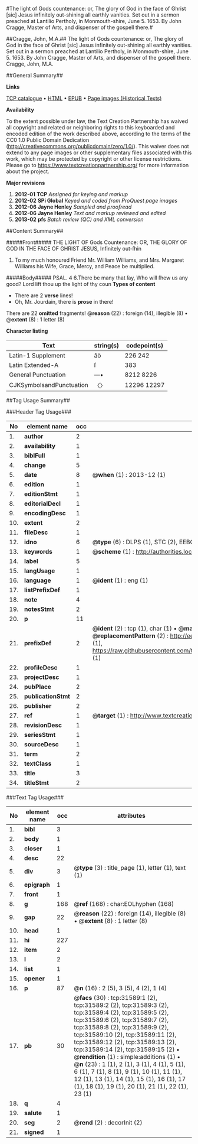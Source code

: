 #The light of Gods countenance: or, The glory of God in the face of Ghrist [sic] Jesus infinitely out-shining all earthly vanities. Set out in a sermon preached at Lantilio Pertholy, in Monmouth-shire, June 5. 1653. By John Cragge, Master of Arts, and dispenser of the gospell there.#

##Cragge, John, M.A.##
The light of Gods countenance: or, The glory of God in the face of Ghrist [sic] Jesus infinitely out-shining all earthly vanities. Set out in a sermon preached at Lantilio Pertholy, in Monmouth-shire, June 5. 1653. By John Cragge, Master of Arts, and dispenser of the gospell there.
Cragge, John, M.A.

##General Summary##

**Links**

[TCP catalogue](http://www.ota.ox.ac.uk/tcp/)  • 
[HTML](http://tei.it.ox.ac.uk/tcp/Texts-HTML/free/A34/A34900.html)  • 
[EPUB](http://tei.it.ox.ac.uk/tcp/Texts-EPUB/free/A34/A34900.epub) • 
[Page images (Historical Texts)](https://historicaltexts.jisc.ac.uk/eebo-99827173e)

**Availability**

To the extent possible under law, the Text Creation Partnership has waived all copyright and related or neighboring rights to this keyboarded and encoded edition of the work described above, according to the terms of the CC0 1.0 Public Domain Dedication (http://creativecommons.org/publicdomain/zero/1.0/). This waiver does not extend to any page images or other supplementary files associated with this work, which may be protected by copyright or other license restrictions. Please go to https://www.textcreationpartnership.org/ for more information about the project.

**Major revisions**

1. __2012-01__ __TCP__ *Assigned for keying and markup*
1. __2012-02__ __SPi Global__ *Keyed and coded from ProQuest page images*
1. __2012-06__ __Jayne Henley__ *Sampled and proofread*
1. __2012-06__ __Jayne Henley__ *Text and markup reviewed and edited*
1. __2013-02__ __pfs__ *Batch review (QC) and XML conversion*

##Content Summary##

#####Front#####
THE LIGHT OF Gods Countenance: OR, THE GLORY OF GOD IN THE FACE OF GHRIST JESUS, Infinitely out-ſhin
1. To my much honoured Friend Mr. William Williams, and Mrs. Margaret Williams his Wife, Grace, Mercy, and Peace be multiplied.

#####Body#####
PSAL. 4 6.There be many that ſay, Who will ſhew us any good? Lord lift thou up the light of thy coun
**Types of content**

  * There are 2 **verse** lines!
  * Oh, Mr. Jourdain, there is **prose** in there!

There are 22 **omitted** fragments! 
 @__reason__ (22) : foreign (14), illegible (8)  •  @__extent__ (8) : 1 letter (8)

**Character listing**


|Text|string(s)|codepoint(s)|
|---|---|---|
|Latin-1 Supplement|âò|226 242|
|Latin Extended-A|ſ|383|
|General Punctuation|—•|8212 8226|
|CJKSymbolsandPunctuation|〈〉|12296 12297|

##Tag Usage Summary##

###Header Tag Usage###

|No|element name|occ|attributes|
|---|---|---|---|
|1.|__author__|2||
|2.|__availability__|1||
|3.|__biblFull__|1||
|4.|__change__|5||
|5.|__date__|8| @__when__ (1) : 2013-12 (1)|
|6.|__edition__|1||
|7.|__editionStmt__|1||
|8.|__editorialDecl__|1||
|9.|__encodingDesc__|1||
|10.|__extent__|2||
|11.|__fileDesc__|1||
|12.|__idno__|6| @__type__ (6) : DLPS (1), STC (2), EEBO-CITATION (1), PROQUEST (1), VID (1)|
|13.|__keywords__|1| @__scheme__ (1) : http://authorities.loc.gov/ (1)|
|14.|__label__|5||
|15.|__langUsage__|1||
|16.|__language__|1| @__ident__ (1) : eng (1)|
|17.|__listPrefixDef__|1||
|18.|__note__|4||
|19.|__notesStmt__|2||
|20.|__p__|11||
|21.|__prefixDef__|2| @__ident__ (2) : tcp (1), char (1)  •  @__matchPattern__ (2) : ([0-9\-]+):([0-9IVX]+) (1), (.+) (1)  •  @__replacementPattern__ (2) : http://eebo.chadwyck.com/downloadtiff?vid=$1&page=$2 (1), https://raw.githubusercontent.com/textcreationpartnership/Texts/master/tcpchars.xml#$1 (1)|
|22.|__profileDesc__|1||
|23.|__projectDesc__|1||
|24.|__pubPlace__|2||
|25.|__publicationStmt__|2||
|26.|__publisher__|2||
|27.|__ref__|1| @__target__ (1) : http://www.textcreationpartnership.org/docs/. (1)|
|28.|__revisionDesc__|1||
|29.|__seriesStmt__|1||
|30.|__sourceDesc__|1||
|31.|__term__|2||
|32.|__textClass__|1||
|33.|__title__|3||
|34.|__titleStmt__|2||


###Text Tag Usage###

|No|element name|occ|attributes|
|---|---|---|---|
|1.|__bibl__|3||
|2.|__body__|1||
|3.|__closer__|1||
|4.|__desc__|22||
|5.|__div__|3| @__type__ (3) : title_page (1), letter (1), text (1)|
|6.|__epigraph__|1||
|7.|__front__|1||
|8.|__g__|168| @__ref__ (168) : char:EOLhyphen (168)|
|9.|__gap__|22| @__reason__ (22) : foreign (14), illegible (8)  •  @__extent__ (8) : 1 letter (8)|
|10.|__head__|1||
|11.|__hi__|227||
|12.|__item__|2||
|13.|__l__|2||
|14.|__list__|1||
|15.|__opener__|1||
|16.|__p__|87| @__n__ (16) : 2 (5), 3 (5), 4 (2), 1 (4)|
|17.|__pb__|30| @__facs__ (30) : tcp:31589:1 (2), tcp:31589:2 (2), tcp:31589:3 (2), tcp:31589:4 (2), tcp:31589:5 (2), tcp:31589:6 (2), tcp:31589:7 (2), tcp:31589:8 (2), tcp:31589:9 (2), tcp:31589:10 (2), tcp:31589:11 (2), tcp:31589:12 (2), tcp:31589:13 (2), tcp:31589:14 (2), tcp:31589:15 (2)  •  @__rendition__ (1) : simple:additions (1)  •  @__n__ (23) : 1 (1), 2 (1), 3 (1), 4 (1), 5 (1), 6 (1), 7 (1), 8 (1), 9 (1), 10 (1), 11 (1), 12 (1), 13 (1), 14 (1), 15 (1), 16 (1), 17 (1), 18 (1), 19 (1), 20 (1), 21 (1), 22 (1), 23 (1)|
|18.|__q__|4||
|19.|__salute__|1||
|20.|__seg__|2| @__rend__ (2) : decorInit (2)|
|21.|__signed__|1||
